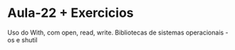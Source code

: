 # Aula-22 + Exercicios
Uso do With, com open, read, write.
Bibliotecas de sistemas operacionais - os e shutil
